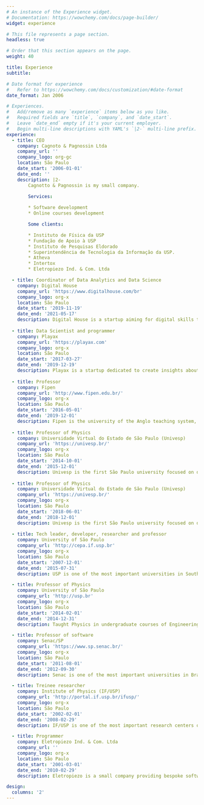 ```yaml
---
# An instance of the Experience widget.
# Documentation: https://wowchemy.com/docs/page-builder/
widget: experience

# This file represents a page section.
headless: true

# Order that this section appears on the page.
weight: 40

title: Experience
subtitle:

# Date format for experience
#   Refer to https://wowchemy.com/docs/customization/#date-format
date_format: Jan 2006

# Experiences.
#   Add/remove as many `experience` items below as you like.
#   Required fields are `title`, `company`, and `date_start`.
#   Leave `date_end` empty if it's your current employer.
#   Begin multi-line descriptions with YAML's `|2-` multi-line prefix.
experience:
  - title: CEO
    company: Cagnoto & Pagnossin Ltda
    company_url: ''
    company_logo: org-gc
    location: São Paulo
    date_start: '2006-01-01'
    date_end: ''
    description: |2-
        Cagnotto & Pagnossin is my small company.

        Services:
        
        * Software development
        * Online courses development

        Some clients:

        * Instituto de Física da USP
        * Fundação de Apoio à USP
        * Instituto de Pesquisas Eldorado
        * Superintendência de Tecnologia da Informação da USP.
        * Atheva
        * Intertox
        * Eletropiezo Ind. & Com. Ltda

  - title: Coordinator of Data Analytics and Data Science
    company: Digital House
    company_url: 'https://www.digitalhouse.com/br'
    company_logo: org-x
    location: São Paulo
    date_start: '2019-11-19'
    date_end: '2021-05-17'
    description: Digital House is a startup aiming for digital skills training, like data analytics and data science. I was responsible for a team of up to 36 professors, watching over course quality, students satisfaction and learning, as well as creating and updating the programs according to the Brazilian market needs and international tendencies.
  
  - title: Data Scientist and programmer
    company: Playax
    company_url: 'https://playax.com'
    company_logo: org-x
    location: São Paulo
    date_start: '2017-03-27'
    date_end: '2019-12-19'
    description: Playax is a startup dedicated to create insights about music consumption in Brazil for small artists and big companies like Globo, Google (Youtube), Warner, among others. I was part of a small team of developers, acting as data scientist and web programmer, developing the whole pipeline of data and modelling. 
  
  - title: Professor
    company: Fipen
    company_url: 'http://www.fipen.edu.br/'
    company_logo: org-x
    location: São Paulo
    date_start: '2016-05-01'
    date_end: '2019-12-01'
    description: Fipen is the university of the Anglo teaching system, one of the most widespread in Brazil. I taught undergraduate Physics, Mathematics and Statistics in the Production Engineering program.
  
  - title: Professor of Physics
    company: Universidade Virtual do Estado de São Paulo (Univesp)
    company_url: 'https://univesp.br/'
    company_logo: org-x
    location: São Paulo
    date_start: '2014-10-01'
    date_end: '2015-12-01'
    description: Univesp is the first São Paulo university focused on distance learning. I taught Physics and Mathematics in undergraduate courses in Engineering and Science.
  
  - title: Professor of Physics
    company: Universidade Virtual do Estado de São Paulo (Univesp)
    company_url: 'https://univesp.br/'
    company_logo: org-x
    location: São Paulo
    date_start: '2018-06-01'
    date_end: '2018-12-01'
    description: Univesp is the first São Paulo university focused on distance learning. I taught Physics and Mathematics in undergraduate courses in Engineering and Science.
  
  - title: Tech leader, developer, researcher and professor
    company: University of São Paulo
    company_url: 'http://cepa.if.usp.br'
    company_logo: org-x
    location: São Paulo
    date_start: '2007-12-01'
    date_end: '2015-07-31'
    description: USP is one of the most important universities in South America. I have assembled, trained and coordinated a multidisciplinary team on the development of educational software for nationwide projects, contributing, among other achievements, to the creation of Univesp, the first state university in Brazil focused on distance learning.

  - title: Professor of Physics
    company: University of São Paulo
    company_url: 'http://usp.br'
    company_logo: org-x
    location: São Paulo
    date_start: '2014-02-01'
    date_end: '2014-12-31'
    description: Taught Physics in undergraduate courses of Engineering.

  - title: Professor of software
    company: Senac/SP
    company_url: 'https://www.sp.senac.br/'
    company_logo: org-x
    location: São Paulo
    date_start: '2011-08-01'
    date_end: '2012-09-30'
    description: Senac is one of the most important universities in Brazil aiming for technical skills for the marketplace. I authored and taught a nationwide course on e-learning standards (e.g., SCORM, xAPI), in the post-graduate program on Educational Design.

  - title: Treinee researcher
    company: Institute of Physics (IF/USP)
    company_url: 'http://portal.if.usp.br/ifusp/'
    company_logo: org-x
    location: São Paulo
    date_start: '2002-02-01'
    date_end: '2008-02-29'
    description: IF/USP is one of the most important research centers on Physics in South America. I performed basic and applied experimental research on semiconductors quantum states, like quantum dots and quantum wells. The results, including the first evidence of counter-rotating edge states, were presented in national and international events of the area and published in international scientific papers with high impact factors. I also developed software to improve analysis of experimental data.

  - title: Programmer
    company: Eletropiezo Ind. & Com. Ltda
    company_url: ''
    company_logo: org-x
    location: São Paulo
    date_start: '2001-03-01'
    date_end: '2010-02-29'
    description: Eletropiezo is a small company providing bespoke software development. I developed digital IRV systems based on IBM Direct Talk technology for Windows, which dealt with up to 360 simultaneous calls, for many of the greatest players of the financial sector in Brazil (the only digital IRV in Brazil at that time). It endured for 9 years, between 2001 and 2010.

design:
  columns: '2'
---
```


